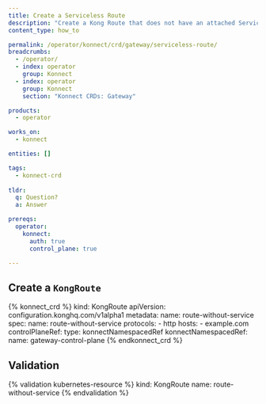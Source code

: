 ```yaml
---
title: Create a Serviceless Route
description: "Create a Kong Route that does not have an attached Service. Useful when used witht the Lambda plugin."
content_type: how_to

permalink: /operator/konnect/crd/gateway/serviceless-route/
breadcrumbs:
  - /operator/
  - index: operator
    group: Konnect
  - index: operator
    group: Konnect
    section: "Konnect CRDs: Gateway"

products:
  - operator

works_on:
  - konnect

entities: []

tags:
  - konnect-crd
 
tldr:
  q: Question?
  a: Answer

prereqs:
  operator:
    konnect:
      auth: true
      control_plane: true

---
```


## Create a `KongRoute`

<!-- vale on -->
{% konnect_crd %}
kind: KongRoute
apiVersion: configuration.konghq.com/v1alpha1
metadata:
  name: route-without-service
spec:
  name: route-without-service
  protocols:
    - http
  hosts:
    - example.com
  controlPlaneRef:
    type: konnectNamespacedRef
    konnectNamespacedRef:
      name: gateway-control-plane
{% endkonnect_crd %}
<!-- vale on -->

## Validation

<!-- vale off -->
{% validation kubernetes-resource %}
kind: KongRoute
name: route-without-service
{% endvalidation %}
<!-- vale on -->